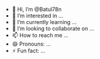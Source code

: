 - 👋 Hi, I’m @Batul78n
- 👀 I’m interested in ...
- 🌱 I’m currently learning ...
- 💞️ I’m looking to collaborate on ...
- 📫 How to reach me ...
- 😄 Pronouns: ...
- ⚡ Fun fact: ...

<!---
Batul78n/Batul78n is a ✨ special ✨ repository because its `README.md` (this file) appears on your GitHub profile.
You can click the Preview link to take a look at your changes.
--->
